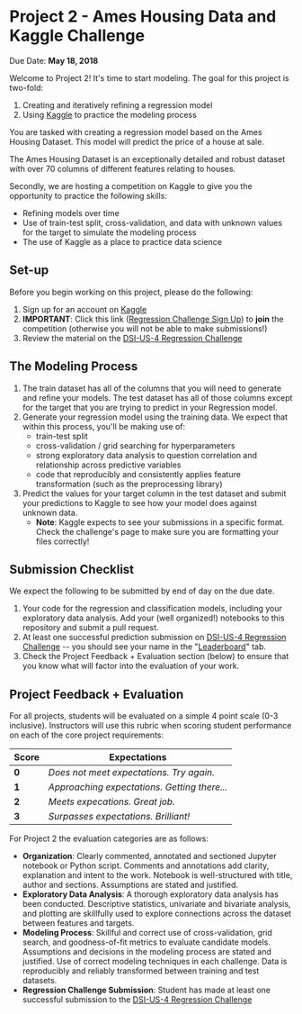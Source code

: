 # Project 2 - Ames Housing Data and Kaggle Challenge

Due Date: **May 18, 2018**

Welcome to Project 2! It's time to start modeling. The goal for this project is
two-fold:

1. Creating and iteratively refining a regression model
2. Using [Kaggle](https://www.kaggle.com/) to practice the modeling process

You are tasked with creating a regression model based on the Ames Housing Dataset. This model will predict the price of a house at sale.

The Ames Housing Dataset is an exceptionally detailed and robust dataset with over 70 columns of different features relating to houses.

Secondly, we are hosting a competition on Kaggle to give you the opportunity to practice the following skills:

- Refining models over time
- Use of train-test split, cross-validation, and data with unknown values for the target to simulate the modeling process
- The use of Kaggle as a place to practice data science

## Set-up

Before you begin working on this project, please do the following:

1. Sign up for an account on [Kaggle](https://www.kaggle.com/)
2. **IMPORTANT**: Click this link ([Regression Challenge Sign Up](https://www.kaggle.com/t/ef1b2451fd2c4efc9292b5d5821c1c7e)) to **join** the competition (otherwise you will not be able to make submissions!)
3. Review the material on the [DSI-US-4 Regression Challenge](https://www.kaggle.com/c/dsi-us-4-project-2-regression-challenge)

## The Modeling Process

1. The train dataset has all of the columns that you will need to generate and refine your models. The test dataset has all of those columns except for the target that you are trying to predict in your Regression model.
2. Generate your regression model using the training data. We expect that within this process, you'll be making use of:
    - train-test split
    - cross-validation / grid searching for hyperparameters
    - strong exploratory data analysis to question correlation and relationship across predictive variables
    - code that reproducibly and consistently applies feature transformation (such as the preprocessing library)
3. Predict the values for your target column in the test dataset and submit your predictions to Kaggle to see how your model does against unknown data.
    - **Note**: Kaggle expects to see your submissions in a specific format. Check the challenge's page to make sure you are formatting your files correctly!

## Submission Checklist

We expect the following to be submitted by end of day on the due date.

1. Your code for the regression and classification models, including your exploratory data analysis. Add your (well organized!) notebooks to this repository and submit a pull request.
2. At least one successful prediction submission on [DSI-US-4 Regression Challenge](https://www.kaggle.com/c/dsi-us-4-project-2-regression-challenge) --  you should see your name in the "[Leaderboard](https://www.kaggle.com/c/dsi-us-4-project-2-regression-challenge/leaderboard)" tab.
3. Check the Project Feedback + Evaluation section (below) to ensure that you know what will factor into the evaluation of your work.

## Project Feedback + Evaluation

For all projects, students will be evaluated on a simple 4 point scale (0-3 inclusive). Instructors will use this rubric when scoring student performance on each of the core project requirements:

Score | Expectations
----- | ------------
**0** | _Does not meet expectations. Try again._
**1** | _Approaching expectations. Getting there..._
**2** | _Meets expecations. Great job._
**3** | _Surpasses expectations. Brilliant!_

For Project 2 the evaluation categories are as follows:

- **Organization**:	Clearly commented, annotated and sectioned Jupyter notebook or Python script. Comments and annotations add clarity, explanation and intent to the work. Notebook is well-structured with title, author and sections. Assumptions are stated and justified.
- **Exploratory Data Analysis**: A thorough exploratory data analysis has been conducted. Descriptive statistics, univariate and bivariate analysis, and plotting are skillfully used to explore connections across the dataset between features and targets.
- **Modeling Process**: Skillful and correct use of cross-validation, grid search, and goodness-of-fit metrics to evaluate candidate models. Assumptions and decisions in the modeling process are stated and justified. Use of correct modeling techniques in each challenge. Data is reproducibly and reliably transformed between training and test datasets.
- **Regression Challenge Submission**: Student has made at least one successful submission to the [DSI-US-4 Regression Challenge](https://www.kaggle.com/c/dsi-us-4-project-2-regression-challenge)
